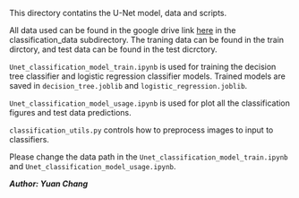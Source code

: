 This directory contatins the U-Net model, data and scripts.

All data used can be found in the google drive link [here](https://drive.google.com/drive/folders/1I0VnDDriFHwjLjMFvlpw74BfIGXhk-wI?usp=sharing) in the classification_data subdirectory. 
The traning data can be found in the train dirctory, and test data can be found in the test dicrctory.


`Unet_classification_model_train.ipynb` is used for training the decision tree classifier and logistic regression classifier models. Trained models are saved in `decision_tree.joblib` and `logistic_regression.joblib`.

`Unet_classification_model_usage.ipynb` is used for plot all the classification figures and test data predictions.

`classification_utils.py` controls how to preprocess images to input to classifiers.

Please change the data path in the `Unet_classification_model_train.ipynb` and `Unet_classification_model_usage.ipynb`.


***Author: Yuan Chang***
